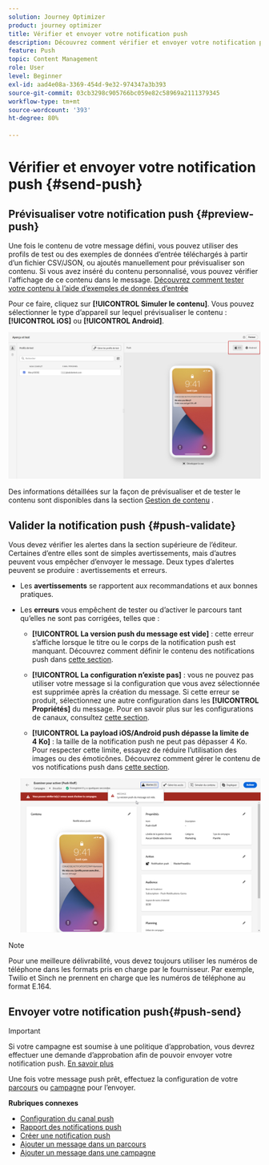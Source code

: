 ```yaml
---
solution: Journey Optimizer
product: journey optimizer
title: Vérifier et envoyer votre notification push
description: Découvrez comment vérifier et envoyer votre notification push dans Journey Optimizer.
feature: Push
topic: Content Management
role: User
level: Beginner
exl-id: aad4e08a-3369-454d-9e32-974347a3b393
source-git-commit: 03cb3298c905766bc059e82c58969a2111379345
workflow-type: tm+mt
source-wordcount: '393'
ht-degree: 80%

---
```


# Vérifier et envoyer votre notification push {#send-push}

## Prévisualiser votre notification push {#preview-push}

Une fois le contenu de votre message défini, vous pouvez utiliser des profils de test ou des exemples de données d’entrée téléchargés à partir d’un fichier CSV/JSON, ou ajoutés manuellement pour prévisualiser son contenu. Si vous avez inséré du contenu personnalisé, vous pouvez vérifier l&#39;affichage de ce contenu dans le message. [Découvrez comment tester votre contenu à l’aide d’exemples de données d’entrée](../test-approve/simulate-sample-input.md)

Pour ce faire, cliquez sur **[!UICONTROL Simuler le contenu]**. Vous pouvez sélectionner le type d’appareil sur lequel prévisualiser le contenu : **[!UICONTROL iOS]** ou **[!UICONTROL Android]**.

![](assets/push_preview_3.png)

Des informations détaillées sur la façon de prévisualiser et de tester le contenu sont disponibles dans la section [Gestion de contenu](../content-management/preview-test.md) .

## Valider la notification push {#push-validate}

Vous devez vérifier les alertes dans la section supérieure de l’éditeur. Certaines d’entre elles sont de simples avertissements, mais d’autres peuvent vous empêcher d’envoyer le message. Deux types d’alertes peuvent se produire : avertissements et erreurs.

* Les **avertissements** se rapportent aux recommandations et aux bonnes pratiques.

* Les **erreurs** vous empêchent de tester ou d’activer le parcours tant qu’elles ne sont pas corrigées, telles que :

   * **[!UICONTROL La version push du message est vide]** : cette erreur s’affiche lorsque le titre ou le corps de la notification push est manquant. Découvrez comment définir le contenu des notifications push dans [cette section](create-push.md).

   * **[!UICONTROL La configuration n’existe pas]** : vous ne pouvez pas utiliser votre message si la configuration que vous avez sélectionnée est supprimée après la création du message. Si cette erreur se produit, sélectionnez une autre configuration dans les **[!UICONTROL Propriétés]** du message. Pour en savoir plus sur les configurations de canaux, consultez [cette section](../configuration/channel-surfaces.md).

   * **[!UICONTROL La payload iOS/Android push dépasse la limite de 4 Ko]** : la taille de la notification push ne peut pas dépasser 4 Ko. Pour respecter cette limite, essayez de réduire l’utilisation des images ou des émoticônes. Découvrez comment gérer le contenu de vos notifications push dans [cette section](../push/create-push.md).

  ![](assets/push_alert.png)


>[!NOTE]
>
> Pour une meilleure délivrabilité, vous devez toujours utiliser les numéros de téléphone dans les formats pris en charge par le fournisseur. Par exemple, Twilio et Sinch ne prennent en charge que les numéros de téléphone au format E.164.

## Envoyer votre notification push{#push-send}

>[!IMPORTANT]
>
> Si votre campagne est soumise à une politique d’approbation, vous devrez effectuer une demande d’approbation afin de pouvoir envoyer votre notification push. [En savoir plus](../test-approve/gs-approval.md)

Une fois votre message push prêt, effectuez la configuration de votre [parcours](../building-journeys/journey-gs.md) ou [campagne](../campaigns/create-campaign.md) pour l’envoyer.

**Rubriques connexes**

* [Configuration du canal push](push-configuration.md)
* [Rapport des notifications push](../reports/journey-global-report-cja-push.md)
* [Créer une notification push](create-push.md)
* [Ajouter un message dans un parcours](../building-journeys/journeys-message.md)
* [Ajouter un message dans une campagne](../campaigns/create-campaign.md)

